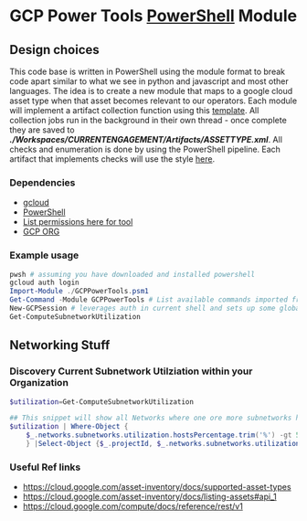 # GCP Power Tools [PowerShell](https://github.com/PowerShell/PowerShell) Module

## Design choices 
This code base is written in PowerShell using the module format to break code apart similar to what we see in python and javascript and most other languages. The idea is to create a new module that maps to a google cloud asset type when that asset becomes relevant to our operators. Each module will implement a artifact collection function using this [template](./Templates/CollectionTemplate.ps1). All collection jobs run in the background in their own thread - once complete they are saved to ***./Workspaces/CURRENTENGAGEMENT/Artifacts/ASSETTYPE.xml***. All checks and enumeration is done by using the PowerShell pipeline. Each artifact that implements checks will use the style [here](./Templates/ArtifactProcessingTemplate.ps1). 

### Dependencies 
- [gcloud](https://cloud.google.com/sdk/docs/install)
- [PowerShell](https://github.com/PowerShell/PowerShell)
- [List permissions here for tool](https://cloud.google.com/iam/docs/understanding-roles)
- [GCP ORG](https://cloud.google.com/resource-manager/docs/creating-managing-organization)

### Example usage
```powershell
pwsh # assuming you have downloaded and installed powershell
gcloud auth login
Import-Module ./GCPPowerTools.psm1
Get-Command -Module GCPPowerTools # List available commands imported from module
New-GCPSession # leverages auth in current shell and sets up some global variables 
Get-ComputeSubnetworkUtilization 
```

## Networking Stuff
### Discovery Current Subnetwork Utilziation within your Organization
```powershell
$utilization=Get-ComputeSubnetworkUtilization

## This snippet will show all Networks where one ore more subnetworks have exceeded 50% utilziation
$utilization | Where-Object {
    $_.networks.subnetworks.utilization.hostsPercentage.trim('%') -gt 50
    } |Select-Object {$_.projectId, $_.networks.subnetworks.utilization.hostsPercentage.trim('%')}  
```

### Useful Ref links
- https://cloud.google.com/asset-inventory/docs/supported-asset-types
- https://cloud.google.com/asset-inventory/docs/listing-assets#api_1
- https://cloud.google.com/compute/docs/reference/rest/v1 